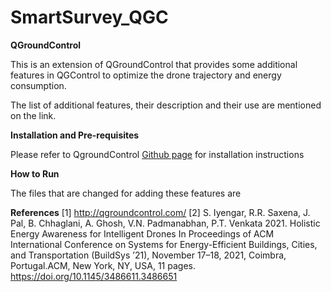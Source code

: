 # SmartSurvey_QGC

**QGroundControl**

This is an extension of QGroundControl that provides some additional features in QGControl to optimize the drone trajectory and energy consumption.

The list of additional features, their description and their use are mentioned on the link.


**Installation and Pre-requisites**

Please refer to QgroundControl [Github page](https://github.com/mavlink/qgroundcontrol) for installation instructions


**How to Run**

The files that are changed for adding these features are 

**References**
[1] http://qgroundcontrol.com/
[2] S. Iyengar, R.R. Saxena, J. Pal, B. Chhaglani, A. Ghosh, V.N. Padmanabhan, P.T. Venkata 2021. Holistic Energy Awareness for Intelligent Drones In Proceedings of ACM International Conference on Systems for Energy-Efficient Buildings, Cities, and Transportation (BuildSys ’21), November 17–18, 2021, Coimbra, Portugal.ACM, New York, NY, USA, 11 pages. https://doi.org/10.1145/3486611.3486651


